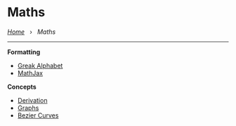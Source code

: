 # Maths

*[Home](../README.md)* &nbsp; › &nbsp; 
*Maths*

---

**Formatting**
- [Greak Alphabet](./greak.md)
- [MathJax](./mathjax.md)

**Concepts**
- [Derivation](./derivation.md)
- [Graphs](./graphs.md)
- [Bezier Curves](./bezier.md)